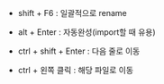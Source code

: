 - shift + F6 : 일괄적으로 rename

  

- alt + Enter : 자동완성(import할 때 유용)

  

- ctrl + shift + Enter : 다음 줄로 이동



- ctrl + 왼쪽 클릭 : 해당 파일로 이동